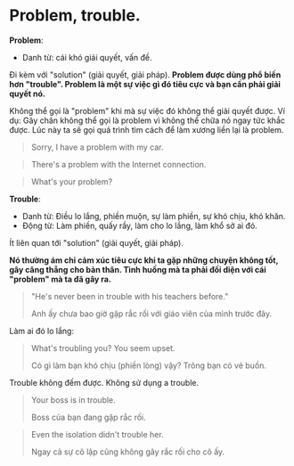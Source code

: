 # Problem, trouble.

**Problem**: 
- Danh từ: cái khó giải quyết, vấn đề.

Đi kèm với "solution" (giải quyết, giải pháp).
**Problem được dùng phổ biến hơn "trouble". Problem là một sự việc gì đó tiêu cực và bạn cần phải giải quyết nó.**

Không thể gọi là "problem" khi mà sự việc đó không thể giải quyết được. Ví dụ: Gãy chân không thể gọi là problem vì không thể chữa nó ngay tức khắc được. Lúc này ta sẽ gọi quá trình tìm cách để làm xương liền lại là problem.

> Sorry, I have a problem with my car.

> There's a problem with the Internet connection.

> What's your problem?

**Trouble**: 
- Danh từ: Điều lo lắng, phiền muộn, sự làm phiền, sự khó chịu, khó khăn.
- Động từ: Làm phiền, quấy rầy, làm cho lo lắng, làm khổ sở ai đó.

Ít liên quan tới "solution" (giải quyết, giải pháp). 

**Nó thường ám chỉ cảm xúc tiêu cực khi ta gặp những chuyện không tốt, gây căng thẳng cho bản thân. Tình huống mà ta phải đối diện với cái "problem" mà ta đã gây ra.**

> "He's never been in trouble with his teachers before."
>
> Anh ấy chưa bao giờ gặp rắc rối với giáo viên của mình trước đây.


Làm ai đó lo lắng:
> What's troubling you? You seem upset.
>
> Có gì làm bạn khó chịu (phiền lòng) vậy? Trông bạn có vẻ buồn.

Trouble không đếm được. Không sử dụng a trouble.

> Your boss is in trouble.
>
> Boss của bạn đang gặp rắc rối.

> Even the isolation didn't trouble her.
>
> Ngay cả sự cô lập cũng không gây rắc rối cho cô ấy.

